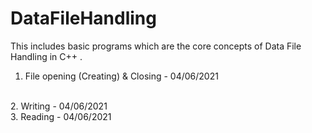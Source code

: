 # DataFileHandling
This includes basic programs which are the core concepts of Data File Handling in C++ .
<br>
1. File opening (Creating) & Closing - 04/06/2021
<br>
2. Writing - 04/06/2021
<br>
3. Reading - 04/06/2021
